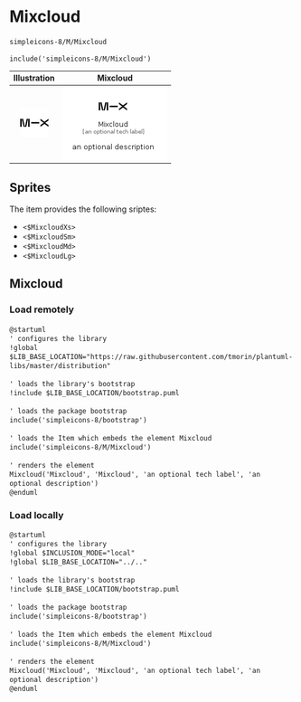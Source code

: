 # Mixcloud


```text
simpleicons-8/M/Mixcloud
```

```text
include('simpleicons-8/M/Mixcloud')
```



| Illustration | Mixcloud |
| :---: | :---: |
| ![illustration for Illustration](../../simpleicons-8/M/Mixcloud.png) | ![illustration for Mixcloud](../../simpleicons-8/M/Mixcloud.Local.png) |



## Sprites
The item provides the following sriptes:

- `<$MixcloudXs>`
- `<$MixcloudSm>`
- `<$MixcloudMd>`
- `<$MixcloudLg>`





## Mixcloud

### Load remotely
```plantuml
@startuml
' configures the library
!global $LIB_BASE_LOCATION="https://raw.githubusercontent.com/tmorin/plantuml-libs/master/distribution"

' loads the library's bootstrap
!include $LIB_BASE_LOCATION/bootstrap.puml

' loads the package bootstrap
include('simpleicons-8/bootstrap')

' loads the Item which embeds the element Mixcloud
include('simpleicons-8/M/Mixcloud')

' renders the element
Mixcloud('Mixcloud', 'Mixcloud', 'an optional tech label', 'an optional description')
@enduml
```

### Load locally
```plantuml
@startuml
' configures the library
!global $INCLUSION_MODE="local"
!global $LIB_BASE_LOCATION="../.."

' loads the library's bootstrap
!include $LIB_BASE_LOCATION/bootstrap.puml

' loads the package bootstrap
include('simpleicons-8/bootstrap')

' loads the Item which embeds the element Mixcloud
include('simpleicons-8/M/Mixcloud')

' renders the element
Mixcloud('Mixcloud', 'Mixcloud', 'an optional tech label', 'an optional description')
@enduml
```

